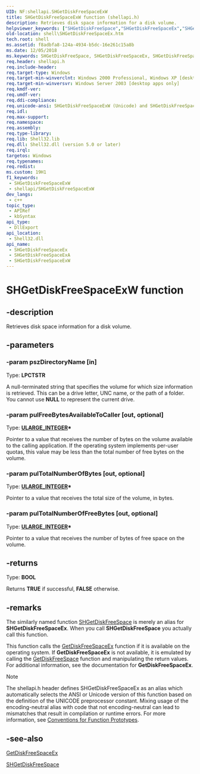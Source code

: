 ```yaml
---
UID: NF:shellapi.SHGetDiskFreeSpaceExW
title: SHGetDiskFreeSpaceExW function (shellapi.h)
description: Retrieves disk space information for a disk volume.
helpviewer_keywords: ["SHGetDiskFreeSpace","SHGetDiskFreeSpaceEx","SHGetDiskFreeSpaceEx function [Windows Shell]","SHGetDiskFreeSpaceExA","SHGetDiskFreeSpaceExW","_shell_SHGetDiskFreeSpaceEx","shell.SHGetDiskFreeSpaceEx","shellapi/SHGetDiskFreeSpaceEx","shellapi/SHGetDiskFreeSpaceExA","shellapi/SHGetDiskFreeSpaceExW"]
old-location: shell\SHGetDiskFreeSpaceEx.htm
tech.root: shell
ms.assetid: f8adbfa8-124a-4934-b5dc-16e261c15a8b
ms.date: 12/05/2018
ms.keywords: SHGetDiskFreeSpace, SHGetDiskFreeSpaceEx, SHGetDiskFreeSpaceEx function [Windows Shell], SHGetDiskFreeSpaceExA, SHGetDiskFreeSpaceExW, _shell_SHGetDiskFreeSpaceEx, shell.SHGetDiskFreeSpaceEx, shellapi/SHGetDiskFreeSpaceEx, shellapi/SHGetDiskFreeSpaceExA, shellapi/SHGetDiskFreeSpaceExW
req.header: shellapi.h
req.include-header: 
req.target-type: Windows
req.target-min-winverclnt: Windows 2000 Professional, Windows XP [desktop apps only]
req.target-min-winversvr: Windows Server 2003 [desktop apps only]
req.kmdf-ver: 
req.umdf-ver: 
req.ddi-compliance: 
req.unicode-ansi: SHGetDiskFreeSpaceExW (Unicode) and SHGetDiskFreeSpaceExA (ANSI)
req.idl: 
req.max-support: 
req.namespace: 
req.assembly: 
req.type-library: 
req.lib: Shell32.lib
req.dll: Shell32.dll (version 5.0 or later)
req.irql: 
targetos: Windows
req.typenames: 
req.redist: 
ms.custom: 19H1
f1_keywords:
 - SHGetDiskFreeSpaceExW
 - shellapi/SHGetDiskFreeSpaceExW
dev_langs:
 - c++
topic_type:
 - APIRef
 - kbSyntax
api_type:
 - DllExport
api_location:
 - Shell32.dll
api_name:
 - SHGetDiskFreeSpaceEx
 - SHGetDiskFreeSpaceExA
 - SHGetDiskFreeSpaceExW
---
```


# SHGetDiskFreeSpaceExW function


## -description

Retrieves disk space information for a disk volume.

## -parameters

### -param pszDirectoryName [in]

Type: <b>LPCTSTR</b>

A null-terminated string that specifies the volume for which size information is retrieved. This can be a drive letter, UNC name, or the path of a folder. You cannot use <b>NULL</b> to represent the current drive.

### -param pulFreeBytesAvailableToCaller [out, optional]

Type: <b><a href="/windows/win32/api/winnt/ns-winnt-ularge_integer~r1">ULARGE_INTEGER</a>*</b>

Pointer to a value that receives the number of bytes on the volume available to the calling application. If the operating system implements per-user quotas, this value may be less than the total number of free bytes on the volume.

### -param pulTotalNumberOfBytes [out, optional]

Type: <b><a href="/windows/win32/api/winnt/ns-winnt-ularge_integer~r1">ULARGE_INTEGER</a>*</b>

Pointer to a value that receives the total size of the volume, in bytes.

### -param pulTotalNumberOfFreeBytes [out, optional]

Type: <b><a href="/windows/win32/api/winnt/ns-winnt-ularge_integer~r1">ULARGE_INTEGER</a>*</b>

Pointer to a value that receives the number of bytes of free space on the volume.

## -returns

Type: <b>BOOL</b>

Returns <b>TRUE</b> if successful, <b>FALSE</b> otherwise.

## -remarks

The similarly named function <a href="https://docs.microsoft.com/previous-versions/bb762176(v=vs.85)">SHGetDiskFreeSpace</a> is merely an alias for <b>SHGetDiskFreeSpaceEx</b>. When you call <b>SHGetDiskFreeSpace</b> you actually call this function.

This function calls the <a href="https://docs.microsoft.com/windows/desktop/api/fileapi/nf-fileapi-getdiskfreespaceexa">GetDiskFreeSpaceEx</a> function if it is available on the operating system. If <b>GetDiskFreeSpaceEx</b> is not available, it is emulated by calling the <a href="https://docs.microsoft.com/windows/desktop/api/fileapi/nf-fileapi-getdiskfreespacea">GetDiskFreeSpace</a> function and manipulating the return values. For additional information, see the documentation for <b>GetDiskFreeSpaceEx</b>.





> [!NOTE]
> The shellapi.h header defines SHGetDiskFreeSpaceEx as an alias which automatically selects the ANSI or Unicode version of this function based on the definition of the UNICODE preprocessor constant. Mixing usage of the encoding-neutral alias with code that not encoding-neutral can lead to mismatches that result in compilation or runtime errors. For more information, see [Conventions for Function Prototypes](/windows/win32/intl/conventions-for-function-prototypes).

## -see-also

<a href="https://docs.microsoft.com/windows/desktop/api/fileapi/nf-fileapi-getdiskfreespaceexa">GetDiskFreeSpaceEx</a>



<a href="https://docs.microsoft.com/previous-versions/bb762176(v=vs.85)">SHGetDiskFreeSpace</a>

